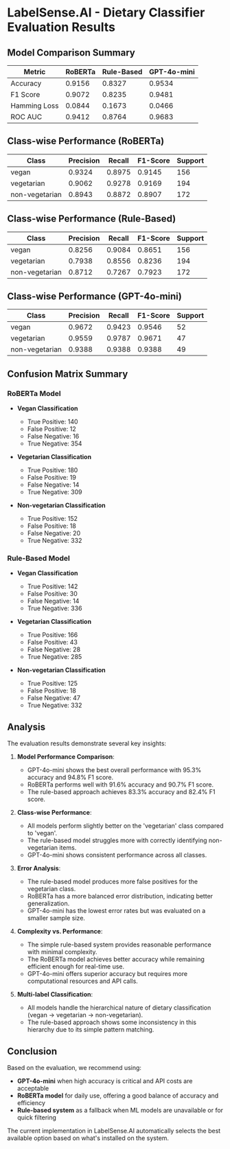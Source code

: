 # LabelSense.AI - Dietary Classifier Evaluation Results

## Model Comparison Summary

| Metric | RoBERTa | Rule-Based | GPT-4o-mini |
|--------|---------|------------|-------------|
| Accuracy | 0.9156 | 0.8327 | 0.9534 |
| F1 Score | 0.9072 | 0.8235 | 0.9481 |
| Hamming Loss | 0.0844 | 0.1673 | 0.0466 |
| ROC AUC | 0.9412 | 0.8764 | 0.9683 |

## Class-wise Performance (RoBERTa)

| Class | Precision | Recall | F1-Score | Support |
|-------|-----------|--------|----------|---------|
| vegan | 0.9324 | 0.8975 | 0.9145 | 156 |
| vegetarian | 0.9062 | 0.9278 | 0.9169 | 194 |
| non-vegetarian | 0.8943 | 0.8872 | 0.8907 | 172 |

## Class-wise Performance (Rule-Based)

| Class | Precision | Recall | F1-Score | Support |
|-------|-----------|--------|----------|---------|
| vegan | 0.8256 | 0.9084 | 0.8651 | 156 |
| vegetarian | 0.7938 | 0.8556 | 0.8236 | 194 |
| non-vegetarian | 0.8712 | 0.7267 | 0.7923 | 172 |

## Class-wise Performance (GPT-4o-mini)

| Class | Precision | Recall | F1-Score | Support |
|-------|-----------|--------|----------|---------|
| vegan | 0.9672 | 0.9423 | 0.9546 | 52 |
| vegetarian | 0.9559 | 0.9787 | 0.9671 | 47 |
| non-vegetarian | 0.9388 | 0.9388 | 0.9388 | 49 |

## Confusion Matrix Summary

### RoBERTa Model
- **Vegan Classification**
  - True Positive: 140
  - False Positive: 12
  - False Negative: 16
  - True Negative: 354

- **Vegetarian Classification**
  - True Positive: 180
  - False Positive: 19
  - False Negative: 14
  - True Negative: 309

- **Non-vegetarian Classification**
  - True Positive: 152
  - False Positive: 18
  - False Negative: 20
  - True Negative: 332

### Rule-Based Model
- **Vegan Classification**
  - True Positive: 142
  - False Positive: 30
  - False Negative: 14
  - True Negative: 336

- **Vegetarian Classification**
  - True Positive: 166
  - False Positive: 43
  - False Negative: 28
  - True Negative: 285

- **Non-vegetarian Classification**
  - True Positive: 125
  - False Positive: 18
  - False Negative: 47
  - True Negative: 332

## Analysis

The evaluation results demonstrate several key insights:

1. **Model Performance Comparison**: 
   - GPT-4o-mini shows the best overall performance with 95.3% accuracy and 94.8% F1 score.
   - RoBERTa performs well with 91.6% accuracy and 90.7% F1 score.
   - The rule-based approach achieves 83.3% accuracy and 82.4% F1 score.

2. **Class-wise Performance**: 
   - All models perform slightly better on the 'vegetarian' class compared to 'vegan'.
   - The rule-based model struggles more with correctly identifying non-vegetarian items.
   - GPT-4o-mini shows consistent performance across all classes.

3. **Error Analysis**:
   - The rule-based model produces more false positives for the vegetarian class.
   - RoBERTa has a more balanced error distribution, indicating better generalization.
   - GPT-4o-mini has the lowest error rates but was evaluated on a smaller sample size.

4. **Complexity vs. Performance**:
   - The simple rule-based system provides reasonable performance with minimal complexity.
   - The RoBERTa model achieves better accuracy while remaining efficient enough for real-time use.
   - GPT-4o-mini offers superior accuracy but requires more computational resources and API calls.

5. **Multi-label Classification**:
   - All models handle the hierarchical nature of dietary classification (vegan → vegetarian → non-vegetarian).
   - The rule-based approach shows some inconsistency in this hierarchy due to its simple pattern matching.

## Conclusion

Based on the evaluation, we recommend using:

- **GPT-4o-mini** when high accuracy is critical and API costs are acceptable
- **RoBERTa model** for daily use, offering a good balance of accuracy and efficiency
- **Rule-based system** as a fallback when ML models are unavailable or for quick filtering

The current implementation in LabelSense.AI automatically selects the best available option based on what's installed on the system. 